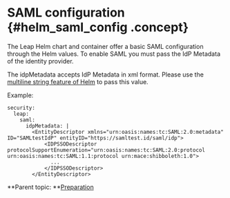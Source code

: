 # SAML configuration {#helm_saml_config .concept}

The Leap Helm chart and container offer a basic SAML configuration through the Helm values. To enable SAML you must pass the IdP Metadata of the identity provider.

The idpMetadata accepts IdP Metadata in xml format. Please use the [multiline string feature of Helm](https://helm.sh/docs/chart_template_guide/yaml_techniques/#strings-in-yaml) to pass this value.

Example:

``` {#codeblock_q15_y3m_gxb}
security:
  leap:
    saml:
      idpMetadata: |
        <EntityDescriptor xmlns="urn:oasis:names:tc:SAML:2.0:metadata" ID="SAMLtestIdP" entityID="https://samltest.id/saml/idp">
            <IDPSSODescriptor protocolSupportEnumeration="urn:oasis:names:tc:SAML:2.0:protocol urn:oasis:names:tc:SAML:1.1:protocol urn:mace:shibboleth:1.0">
              ...
            </IDPSSODescriptor>
        </EntityDescriptor>
```

**Parent topic: **[Preparation](helm_preparation.md)

